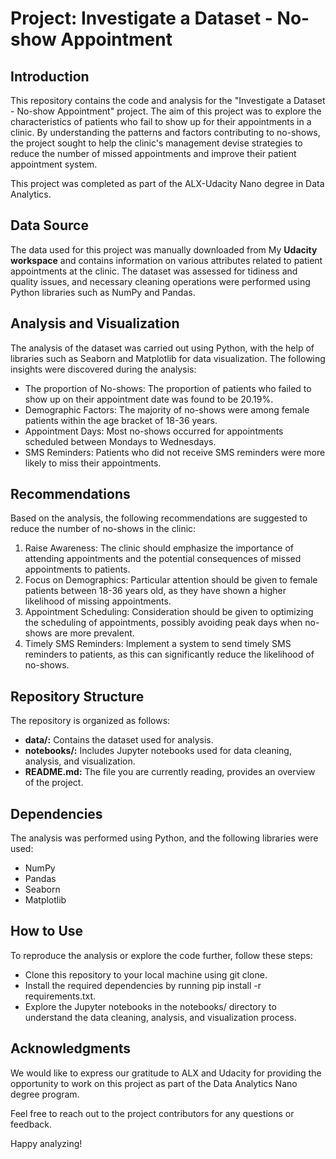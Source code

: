 # **Project: Investigate a Dataset - No-show Appointment**
## Introduction
This repository contains the code and analysis for the "Investigate a Dataset - No-show Appointment" project. The aim of this project was to explore the characteristics of patients who fail to show up for their appointments in a clinic. By understanding the patterns and factors contributing to no-shows, the project sought to help the clinic's management devise strategies to reduce the number of missed appointments and improve their patient appointment system.

This project was completed as part of the ALX-Udacity Nano degree in Data Analytics.

## Data Source
The data used for this project was manually downloaded from My **Udacity workspace** and contains information on various attributes related to patient appointments at the clinic. The dataset was assessed for tidiness and quality issues, and necessary cleaning operations were performed using Python libraries such as NumPy and Pandas.

## Analysis and Visualization
The analysis of the dataset was carried out using Python, with the help of libraries such as Seaborn and Matplotlib for data visualization. The following insights were discovered during the analysis:

- The proportion of No-shows: The proportion of patients who failed to show up on their appointment date was found to be 20.19%.
- Demographic Factors: The majority of no-shows were among female patients within the age bracket of 18-36 years.
- Appointment Days: Most no-shows occurred for appointments scheduled between Mondays to Wednesdays.
- SMS Reminders: Patients who did not receive SMS reminders were more likely to miss their appointments.

## Recommendations
Based on the analysis, the following recommendations are suggested to reduce the number of no-shows in the clinic:

1. Raise Awareness: The clinic should emphasize the importance of attending appointments and the potential consequences of missed appointments to patients.
2. Focus on Demographics: Particular attention should be given to female patients between 18-36 years old, as they have shown a higher likelihood of missing appointments.
3. Appointment Scheduling: Consideration should be given to optimizing the scheduling of appointments, possibly avoiding peak days when no-shows are more prevalent.
4. Timely SMS Reminders: Implement a system to send timely SMS reminders to patients, as this can significantly reduce the likelihood of no-shows.

## Repository Structure
The repository is organized as follows:

- **data/:** Contains the dataset used for analysis.
- **notebooks/:** Includes Jupyter notebooks used for data cleaning, analysis, and visualization.
- **README.md:** The file you are currently reading, provides an overview of the project.
## Dependencies
The analysis was performed using Python, and the following libraries were used:
* NumPy
* Pandas
* Seaborn
* Matplotlib
## How to Use
To reproduce the analysis or explore the code further, follow these steps:

* Clone this repository to your local machine using git clone.
* Install the required dependencies by running pip install -r requirements.txt.
* Explore the Jupyter notebooks in the notebooks/ directory to understand the data cleaning, analysis, and visualization process.
## Acknowledgments
We would like to express our gratitude to ALX and Udacity for providing the opportunity to work on this project as part of the Data Analytics Nano degree program.

Feel free to reach out to the project contributors for any questions or feedback.

Happy analyzing!
